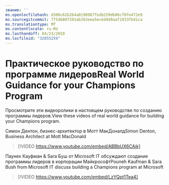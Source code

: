 ```yaml
---
звание: ''
ms.openlocfilehash: d306c62b264a0198967fedb259db06cf8fe472e9
ms.sourcegitcommit: 775d6807291ab263eea5ec649d9aaf1933fb41ca
ms.translationtype: MT
ms.contentlocale: ru-RU
ms.lasthandoff: 04/23/2019
ms.locfileid: "32055259"
---
```

# <a name="real-world-guidance-for-your-champions-program"></a><span data-ttu-id="ce567-102">Практическое руководство по программе лидеров</span><span class="sxs-lookup"><span data-stu-id="ce567-102">Real World Guidance for your Champions Program</span></span>

<span data-ttu-id="ce567-103">Просмотрите эти видеоролики в настоящем руководстве по созданию программы лидеров.</span><span class="sxs-lookup"><span data-stu-id="ce567-103">View these videos of real world guidance for building your Champions program.</span></span>  

<span data-ttu-id="ce567-104">Симон Дентон, бизнес-архитектор в Мотт МакДоналд</span><span class="sxs-lookup"><span data-stu-id="ce567-104">Simon Denton, Business Architect at Mott MacDonald</span></span>

> [!VIDEO https://www.youtube.com/embed/ABBbUX6CAik]

<span data-ttu-id="ce567-105">Паунех Кауфман & Sara Буш от Microsoft IT обсуждают создание программы лидеров в корпорации Майкрософт</span><span class="sxs-lookup"><span data-stu-id="ce567-105">Pouneh Kaufman & Sara Bush from Microsoft IT discuss building a Champions program at Microsoft</span></span>

> [!VIDEO https://www.youtube.com/embed/LzYQpt1Tea4]
